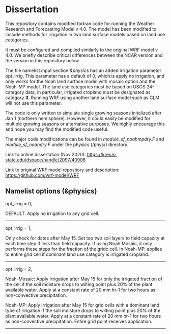 # Dissertation
This repository contains modified fortran code for running the Weather Research and Forecasting Model v 4.0. The model has been modified to include methods for irrigation in two land surface models based on land use categories.

It must be configured and compiled similarly to the original WRF model v 4.0. We briefly describe critical differences between the NCAR version and the version in this repository below. 

The file namelist.input section *&physics* has an added irrigation parameter opt_irrig. This parameter has a default of 0, which is apply no irrigation, and only works for the Noah land surface model with mosaic option and the Noah-MP model. The land use categories must be based on USGS 24-category data, in particular, irrigated cropland must be designated as category **3**. Running WRF using another land surface model such as CLM will not use this parameter.

The code is only written to simulate single growing seasons initalized after Jan 1 (northern hemisphere). However, it could easily be modified for multiple growing seasons or alternative purposes. We highly encourage this and hope you may find the modified code useful. 

The major code modifications can be found in *module_sf_noahmpdry.F* and *module_sf_noahdry.F* under the physics (/phys/) directory.

Link to online dissertation (Nov 2020): https://krex.k-state.edu/dspace/handle/2097/40906 

Link to original WRF model repository and description: https://github.com/wrf-model/WRF

## Namelist options (&physics)

opt_irrig = 0,

DEFAULT. Apply no irrigation to any grid cell. 

----

opt_irrig = 1,

Only check for dates after May 15. Set top two soil layers to field capacity at each time step if less than field capacity. If using Noah:Mosaic, it only performs these steps for the fraction of the gridc cell. In Noah-MP, applies to entire grid cell if dominant land use category is irrigated cropland. 

----

opt_irrig = 2,

Noah-Mosaic:
Apply irrigation after May 15 for only the irrigated fraction of the cell if the soil moisture drops to wilting point plus 20% of the plant available water. Apply at a constant rate of 20 mm hr-1 for two hours as non-convective precipitation.

Noah-MP:
Apply irrigation after May 15 for grid cells with a dominant land type of irrigation if the soil moisture drops to wilting point plus 20% of the plant available water. Apply at a constant rate of 20 mm hr-1 for two hours as non-convective precipitation. Entire grid point receives application.

---
